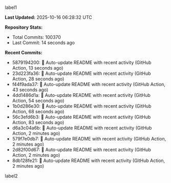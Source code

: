 
label1 
<!-- ACTIVITY_START -->
**Last Updated:** 2025-10-16 06:28:32 UTC

**Repository Stats:**
- Total Commits: 100370
- Last Commit: 14 seconds ago

**Recent Commits:**
- 5879194200: 🤖 Auto-update README with recent activity (GitHub Action, 13 seconds ago)
- 23d223fa36: 🤖 Auto-update README with recent activity (GitHub Action, 28 seconds ago)
- f44f9ada37: 🤖 Auto-update README with recent activity (GitHub Action, 43 seconds ago)
- 4dd1486d1a: 🤖 Auto-update README with recent activity (GitHub Action, 54 seconds ago)
- 1b0d286e30: 🤖 Auto-update README with recent activity (GitHub Action, 68 seconds ago)
- 56c3efd6b3: 🤖 Auto-update README with recent activity (GitHub Action, 83 seconds ago)
- d6a3c04a6b: 🤖 Auto-update README with recent activity (GitHub Action, 2 minutes ago)
- 579f7e0db7: 🤖 Auto-update README with recent activity (GitHub Action, 2 minutes ago)
- 2d82f00d67: 🤖 Auto-update README with recent activity (GitHub Action, 2 minutes ago)
- 8db128fe21: 🤖 Auto-update README with recent activity (GitHub Action, 2 minutes ago)
<!-- ACTIVITY_END -->

label2
